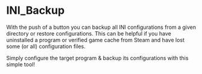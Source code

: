 # INI_Backup
With the push of a button you can backup all INI configurations from a given directory or restore configurations. 
This can be helpful if you have uninstalled a program or verified game cache from Steam and have lost some (or all) configuration files. 

Simply configure the target program & backup its configurations with this simple tool!
